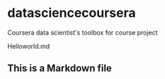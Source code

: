 datasciencecoursera
===================

Coursera data scientist's toolbox for course project

Helloworld.md
## This is a Markdown file
